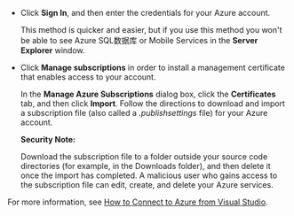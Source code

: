 
   * Click **Sign In**, and then enter the credentials for your Azure account.

     This method is quicker and easier, but if you use this method you won't be able to see Azure SQL数据库 or Mobile Services in the **Server Explorer** window.

   * Click **Manage subscriptions** in order to install a management certificate that enables access to your account.

     In the **Manage Azure Subscriptions** dialog box, click the **Certificates** tab, and then click **Import**. Follow the directions to download and import a subscription file (also called a *.publishsettings* file) for your Azure account.

     <div class="dev-callout"><strong>Security Note:</strong>
     <p>Download the subscription file to a folder outside your source code directories (for example, in the Downloads folder), and then delete it once the import has completed. A malicious user who gains access to the subscription file can edit, create, and delete your Azure services.</p></div>

   For more information, see [How to Connect to Azure from Visual Studio](http://msdn.microsoft.com/zh-cn/library/azure/hh531793.aspx).
